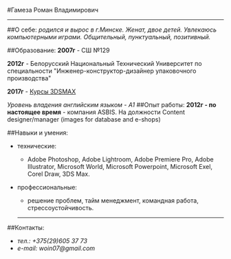 #Гамеза Роман Владимирович
*****
##О себе:
_родился и вырос в г.Минске. Женат, двое детей. Увлекаюсь компьютерными играми. Общительный, пунктуальный, позитивный._

##Образование:
**2007г** - СШ №129

**2012г** - Белорусский Национальный Технический Университет по специальности "Инженер-конструктор-дизайнер упаковочного производства"

**2017г** - [Курсы 3DSMAX](http://www.3dmax.by/)

_Уровень владения английским языком - A1_
##Опыт работы:
**2012г - по настоящее время** - компания ASBIS. На должности Content designer/manager (images for database and e-shops)

##Навыки и умения:
* технические:
  + Adobe Photoshop, Adobe Lightroom, Adobe Premiere Pro, Adobe Illustrator, Microsoft World, Microsoft Powerpoint, Microsoft Exel, Corel Draw, 3DS Max.

* профессиональные:
  + решение проблем, тайм менеджмент, командная работа, стрессоустойчивость.
  ****************
##Контакты:
  + _тел.: +375(29)605 37 73_
  + _e-mail: woin07@gmail.com_